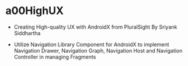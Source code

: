# a00HighUX

- Creating High-quality UX with AndroidX from PluralSight
By Sriyank Siddhartha

- Utilize Navigation Library Component for AndroidX to implement Navigation Drawer, Navigation Graph, Navigation Host and Navigation Controller in managing Fragments
